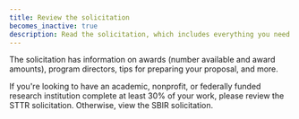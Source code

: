 ```yaml
---
title: Review the solicitation
becomes_inactive: true
description: Read the solicitation, which includes everything you need to know about applying for funding.
---
```


The solicitation has information on awards (number available and award amounts), program directors, tips for preparing your proposal, and more.

If you're looking to have an academic, nonprofit, or federally funded research institution complete at least 30% of your work, please review the STTR solicitation. Otherwise, view the SBIR solicitation.
